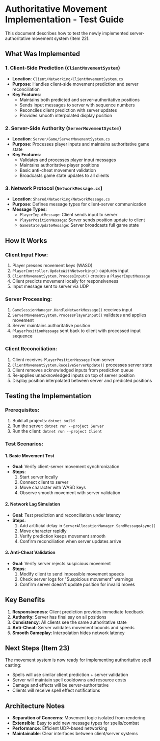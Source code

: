 # Authoritative Movement Implementation - Test Guide

This document describes how to test the newly implemented server-authoritative movement system (Item 22).

## What Was Implemented

### 1. Client-Side Prediction (`ClientMovementSystem`)
- **Location**: `Client/Networking/ClientMovementSystem.cs`
- **Purpose**: Handles client-side movement prediction and server reconciliation
- **Key Features**:
  - Maintains both predicted and server-authoritative positions
  - Sends input messages to server with sequence numbers
  - Reconciles client prediction with server updates
  - Provides smooth interpolated display position

### 2. Server-Side Authority (`ServerMovementSystem`)
- **Location**: `Server/Game/ServerMovementSystem.cs`
- **Purpose**: Processes player inputs and maintains authoritative game state
- **Key Features**:
  - Validates and processes player input messages
  - Maintains authoritative player positions
  - Basic anti-cheat movement validation
  - Broadcasts game state updates to all clients

### 3. Network Protocol (`NetworkMessage.cs`)
- **Location**: `Shared/Networking/NetworkMessage.cs`
- **Purpose**: Defines message types for client-server communication
- **Message Types**:
  - `PlayerInputMessage`: Client sends input to server
  - `PlayerPositionMessage`: Server sends position update to client
  - `GameStateUpdateMessage`: Server broadcasts full game state

## How It Works

### Client Input Flow:
1. Player presses movement keys (WASD)
2. `PlayerController.UpdateWithNetworking()` captures input
3. `ClientMovementSystem.ProcessInput()` creates a `PlayerInputMessage`
4. Client predicts movement locally for responsiveness
5. Input message sent to server via UDP

### Server Processing:
1. `GameSessionManager.HandleNetworkMessage()` receives input
2. `ServerMovementSystem.ProcessPlayerInput()` validates and applies movement
3. Server maintains authoritative position
4. `PlayerPositionMessage` sent back to client with processed input sequence

### Client Reconciliation:
1. Client receives `PlayerPositionMessage` from server
2. `ClientMovementSystem.ReceiveServerUpdate()` processes server state
3. Client removes acknowledged inputs from prediction queue
4. Re-applies unacknowledged inputs on top of server position
5. Display position interpolated between server and predicted positions

## Testing the Implementation

### Prerequisites:
1. Build all projects: `dotnet build`
2. Run the server: `dotnet run --project Server`
3. Run the client: `dotnet run --project Client`

### Test Scenarios:

#### 1. Basic Movement Test
- **Goal**: Verify client-server movement synchronization
- **Steps**:
  1. Start server locally
  2. Connect client to server
  3. Move character with WASD keys
  4. Observe smooth movement with server validation

#### 2. Network Lag Simulation
- **Goal**: Test prediction and reconciliation under latency
- **Steps**:
  1. Add artificial delay in `ServerAllocationManager.SendMessageAsync()`
  2. Move character rapidly
  3. Verify prediction keeps movement smooth
  4. Confirm reconciliation when server updates arrive

#### 3. Anti-Cheat Validation
- **Goal**: Verify server rejects suspicious movement
- **Steps**:
  1. Modify client to send impossible movement speeds
  2. Check server logs for "Suspicious movement" warnings
  3. Confirm server doesn't update position for invalid moves

## Key Benefits

1. **Responsiveness**: Client prediction provides immediate feedback
2. **Authority**: Server has final say on all positions
3. **Consistency**: All clients see the same authoritative state
4. **Anti-Cheat**: Server validates movement bounds and speeds
5. **Smooth Gameplay**: Interpolation hides network latency

## Next Steps (Item 23)

The movement system is now ready for implementing authoritative spell casting:
- Spells will use similar client prediction + server validation
- Server will maintain spell cooldowns and resource costs
- Damage and effects will be server-authoritative
- Clients will receive spell effect notifications

## Architecture Notes

- **Separation of Concerns**: Movement logic isolated from rendering
- **Extensible**: Easy to add new message types for spells/combat
- **Performance**: Efficient UDP-based networking
- **Maintainable**: Clear interfaces between client/server systems
